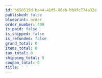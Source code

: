 ```yaml
---
id: b658515d-ba44-41d5-86a6-bb8fc774a32e
published: false
blueprint: order
order_number: 409
is_paid: false
is_shipped: false
is_refunded: false
grand_total: 0
items_total: 0
tax_total: 0
shipping_total: 0
coupon_total: 0
title: ' '
---
```

